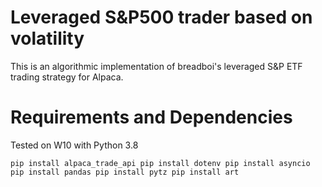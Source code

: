 # Leveraged S&P500 trader based on volatility

This is an algorithmic implementation of breadboi's leveraged S&amp;P ETF trading strategy for Alpaca.

# Requirements and Dependencies
Tested on W10 with Python 3.8

`
pip install alpaca_trade_api
pip install dotenv
pip install asyncio
pip install pandas
pip install pytz
pip install art
`

